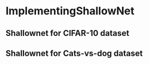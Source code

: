 # ImplementingShallowNet

## Shallownet for CIFAR-10 dataset


## Shallownet for Cats-vs-dog dataset
